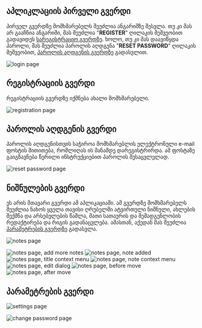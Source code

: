 ## აპლიკლაციის პირველი გვერდი

პირველ გვერდზე მომხმარებელს შეუძლია ანგარიშზე შესვლა. თუ კი მას არ გააჩნია ანგარიში, მას შეუძლია "**REGISTER**" ღილაკის მეშვეობით გადავიდეს [სარეგისტრაციო გვერდზე](##_რეგისტრაციის_გვერდი). ხოლო, თუ კი მას დაავიწყდა პაროლი, მას შეუძლია პაროლის აღდგენა "**RESET PASSWORD**" ღილაკის მეშვეობით, [პაროლის აღდგენის გვერდზე](##_პაროლის_აღდგენის_გვერდი) გადასვლით.

![login page](screenshots/Screenshot_20220630_231609.png)

## რეგისტრაციის გვერდი

რეგისტრაციის გვერდზე იქმნება ახალი მომხმარებელი.

![registration page](screenshots/Screenshot_20220630_231615.png)

## პაროლის აღდგენის გვერდი

პაროლის აღდგენისთვის საჭიროა მომხმარებლის ელექტრონული e-mail ფოსტის მითითება, რომლიღას ის მანამდე დარეგისტრირდა. ამ ფოსტაზე გაიგზავნება წერილი ინსტრუქციებით პაროლის შესაცვლელად.

![reset password page](screenshots/Screenshot_20220630_231621.png)

## ნიშნულების გვერდი

ეს არის მთავარი გვერდი ამ აპლიკაციაში. ამ გვერდზე მომხმარებელს შეუძლია ნახოს ყველა თავისი ღრუბელში ატვირთული ნიშნული, ახლების შექმნა და არსებულების წაშლა, მათი სათაურის და შემადგენლობის რედაქტირება და რიგის გადანაცვლება. ამასთან, აქედან მას შეუძლია [პარამეტრების გვერდზე](##_პარამეტრების_გვერდი) გადასვლა.

![notes page](screenshots/Screenshot_20220630_231549.png)


![notes page, add more notes](screenshots/Screenshot_20220630_231537.png)
![notes page, note added](screenshots/Screenshot_20220630_231543.png)
![notes page, title context menu](screenshots/Screenshot_20220630_231256.png)
![notes page, note context menu](screenshots/Screenshot_20220630_231308.png)
![notes page, edit dialog](screenshots/Screenshot_20220630_231429.png)
![notes page, before move](screenshots/Screenshot_20220630_232741.png)
![notes page, after move](screenshots/Screenshot_20220630_232751.png)

## პარამეტრების გვერდი

![settings page](screenshots/Screenshot_20220630_231549.png)


![change password page](screenshots/Screenshot_20220630_231601.png)
